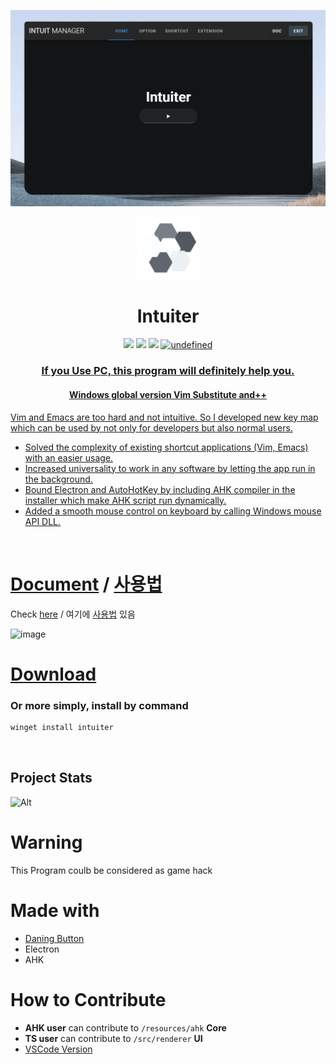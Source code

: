 
<p align="center">
<img src="./asset/images/button.gif"/>
</p>

<p align="center">
<img src="./asset/icons/white.png" width="100"/>
</p>

<h1 align="center">
Intuiter
</h1>
<p align="center">
<img src="https://img.shields.io/badge/Electron-based-blue?logo=electron&logoColor=white"/>
<img src="https://img.shields.io/github/languages/top/seonglae/intuiter"/>
<img src="https://badges.frapsoft.com/os/mit/mit.svg?v=103"/>
<a href="https://lgtm.com/projects/g/seonglae/intuiter/context:javascript"><img alt="undefined" src="https://img.shields.io/lgtm/grade/javascript/g/seonglae/intuiter.svg?logo=lgtm&logoWidth=18"/>
<p>
</p>

<h3 align="center">
If you Use PC, this program will definitely help you.
</h3>
<h4 align="center">
Windows global version Vim Substitute and++
</h4>


Vim and Emacs are too hard and not intuitive.
So I developed new key map which can be used by not only for developers but also normal users.
- Solved the complexity of existing shortcut applications (Vim, Emacs) with an easier usage.
- Increased universality to work in any software by letting the app run in the background.
- Bound Electron and AutoHotKey by including AHK compiler in the installer which make AHK script run dynamically.
- Added a smooth mouse control on keyboard by calling Windows mouse API DLL.

<br/>


# [Document](https://intuiter.vercel.app/) /  [사용법](https://intuiter.vercel.app/ko/)

Check [here](https://intuiter.vercel.app/) / 여기에 [사용법](https://intuiter.vercel.app/ko/) 있음

![image](https://user-images.githubusercontent.com/27716524/129465756-07e5d9bf-0a21-40bf-aaca-978f7c877884.png)



# [Download](https://github.com/seonglae/intuiter/releases/latest/download/Intuiter.exe)
### Or more simply, install by command
```bash
winget install intuiter
```

<br/>

## Project Stats
![Alt](https://repobeats.axiom.co/api/embed/f9927162b6bd945f38bc724c637836e6075443a0.svg "Repobeats analytics image")


# Warning
This Program coulb be considered as game hack


# Made with
- [Daning Button](https://github.com/seonglae/dancing-button)
- Electron
- AHK





# How to Contribute

- **AHK user** can contribute to `/resources/ahk` **Core**
- **TS user** can contribute to `/src/renderer` **UI**
- [VSCode Version](https://marketplace.visualstudio.com/items?itemName=seonglae.terminal-intuiter)

